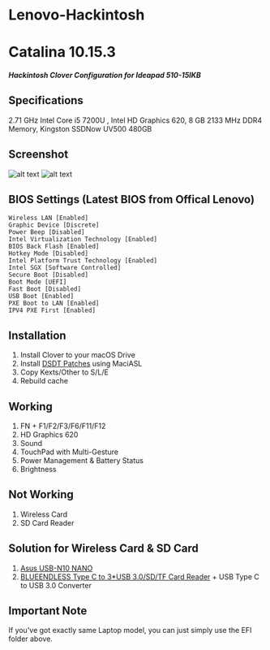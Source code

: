 # Lenovo-Hackintosh


# Catalina 10.15.3
##### Hackintosh Clover Configuration for Ideapad 510-15IKB

## Specifications
2.71 GHz Intel Core i5 7200U , Intel HD Graphics 620, 8 GB 2133 MHz DDR4 Memory, Kingston SSDNow UV500 480GB

##  Screenshot

![alt text](https://raw.githubusercontent.com/trgcyln/Lenovo-Hackintosh/master/Screenshot.png)
![alt text](https://raw.githubusercontent.com/trgcyln/Lenovo-Hackintosh/master/Screenshot-2.png)

## BIOS Settings (Latest BIOS from Offical Lenovo)

```
Wireless LAN [Enabled]
Graphic Device [Discrete]
Power Beep [Disabled]
Intel Virtualization Technology [Enabled]
BIOS Back Flash [Enabled]
Hotkey Mode [Disabled]
Intel Platform Trust Technology [Enabled]
Intel SGX [Software Controlled]
Secure Boot [Disabled]
Boot Mode [UEFI]
Fast Boot [Disabled]
USB Boot [Enabled]
PXE Boot to LAN [Enabled]
IPV4 PXE First [Enabled]
```
## Installation
1. Install Clover to your macOS Drive
2. Install [DSDT Patches](https://github.com/trgcyln/Lenovo-Hackintosh/tree/master/DSDT_Patches) using MaciASL
3. Copy Kexts/Other to S/L/E
4. Rebuild cache

## Working
1. FN + F1/F2/F3/F6/F11/F12
2. HD Graphics 620
3. Sound
4. TouchPad with Multi-Gesture
5. Power Management & Battery Status
6. Brightness

## Not Working
1. Wireless Card
2. SD Card Reader

## Solution for Wireless Card & SD Card
1. [Asus USB-N10 NANO](https://www.asus.com/Networking/USBN10_NANO/)
2. [BLUEENDLESS Type C to 3*USB 3.0/SD/TF Card Reader](https://tr.banggood.com/Blueendless-HC401-9-in-1-Type-C-to-3-Port-USB-3_0-HDMI-SD-TF-Card-Reader-Data-Hub-p-1555789.html?cur_warehouse=CN) + USB Type C to USB 3.0 Converter



## Important Note
If you've got exactly same Laptop model, you can just simply use the EFI folder above.
